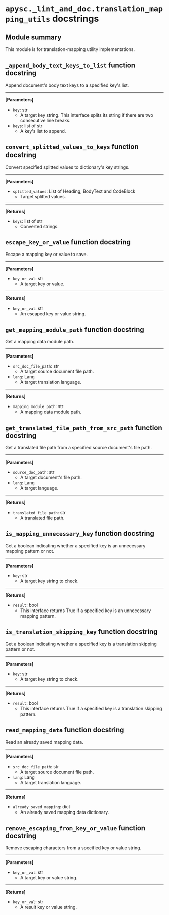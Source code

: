 # `apysc._lint_and_doc.translation_mapping_utils` docstrings

## Module summary

This module is for translation-mapping utility implementations.

## `_append_body_text_keys_to_list` function docstring

Append document's body text keys to a specified key's list.<hr>

**[Parameters]**

- `key`: str
  - A target key string. This interface splits its string if there are two consecutive line breaks.
- `keys`: list of str
  - A key's list to append.

## `convert_splitted_values_to_keys` function docstring

Convert specified splitted values to dictionary's key strings.<hr>

**[Parameters]**

- `splitted_values`: List of Heading, BodyText and CodeBlock
  - Target splitted values.

<hr>

**[Returns]**

- `keys`: list of str
  - Converted strings.

## `escape_key_or_value` function docstring

Escape a mapping key or value to save.<hr>

**[Parameters]**

- `key_or_val`: str
  - A target key or value.

<hr>

**[Returns]**

- `key_or_val`: str
  - An escaped key or value string.

## `get_mapping_module_path` function docstring

Get a mapping data module path.<hr>

**[Parameters]**

- `src_doc_file_path`: str
  - A target source document file path.
- `lang`: Lang
  - A target translation language.

<hr>

**[Returns]**

- `mapping_module_path`: str
  - A mapping data module path.

## `get_translated_file_path_from_src_path` function docstring

Get a translated file path from a specified source document's file path.<hr>

**[Parameters]**

- `source_doc_path`: str
  - A target document's file path.
- `lang`: Lang
  - A target language.

<hr>

**[Returns]**

- `translated_file_path`: str
  - A translated file path.

## `is_mapping_unnecessary_key` function docstring

Get a boolean indicating whether a specified key is an unnecessary mapping pattern or not.<hr>

**[Parameters]**

- `key`: str
  - A target key string to check.

<hr>

**[Returns]**

- `result`: bool
  - This interface returns True if a specified key is an unnecessary mapping pattern.

## `is_translation_skipping_key` function docstring

Get a boolean indicating whether a specified key is a translation skipping pattern or not.<hr>

**[Parameters]**

- `key`: str
  - A target key string to check.

<hr>

**[Returns]**

- `result`: bool
  - This interface returns True if a specified key is a translation skipping pattern.

## `read_mapping_data` function docstring

Read an already saved mapping data.<hr>

**[Parameters]**

- `src_doc_file_path`: str
  - A target source document file path.
- `lang`: Lang
  - A target translation language.

<hr>

**[Returns]**

- `already_saved_mapping`: dict
  - An already saved mapping data dictionary.

## `remove_escaping_from_key_or_value` function docstring

Remove escaping characters from a specified key or value string.<hr>

**[Parameters]**

- `key_or_val`: str
  - A target key or value string.

<hr>

**[Returns]**

- `key_or_val`: str
  - A result key or value string.